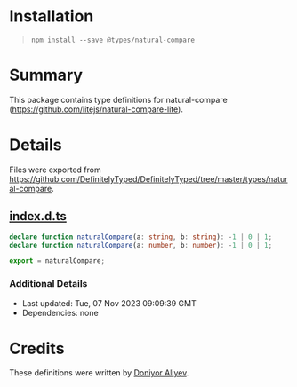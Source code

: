 # Installation
> `npm install --save @types/natural-compare`

# Summary
This package contains type definitions for natural-compare (https://github.com/litejs/natural-compare-lite).

# Details
Files were exported from https://github.com/DefinitelyTyped/DefinitelyTyped/tree/master/types/natural-compare.
## [index.d.ts](https://github.com/DefinitelyTyped/DefinitelyTyped/tree/master/types/natural-compare/index.d.ts)
````ts
declare function naturalCompare(a: string, b: string): -1 | 0 | 1;
declare function naturalCompare(a: number, b: number): -1 | 0 | 1;

export = naturalCompare;

````

### Additional Details
 * Last updated: Tue, 07 Nov 2023 09:09:39 GMT
 * Dependencies: none

# Credits
These definitions were written by [Doniyor Aliyev](https://github.com/doniyor2109).
